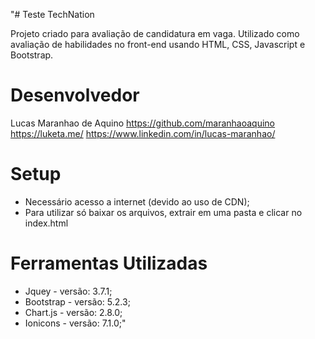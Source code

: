 "# Teste TechNation

Projeto criado para avaliação de candidatura em vaga. Utilizado como avaliação de habilidades no front-end usando HTML, CSS, Javascript e Bootstrap.

# Desenvolvedor
Lucas Maranhao de Aquino
https://github.com/maranhaoaquino
https://luketa.me/
https://www.linkedin.com/in/lucas-maranhao/

# Setup
* Necessário acesso a internet (devido ao uso de CDN);
* Para utilizar só baixar os arquivos, extrair em uma pasta e clicar no index.html

# Ferramentas Utilizadas
* Jquey - versão: 3.7.1;
* Bootstrap - versão: 5.2.3;
* Chart.js - versão: 2.8.0;
* Ionicons - versão: 7.1.0;" 
